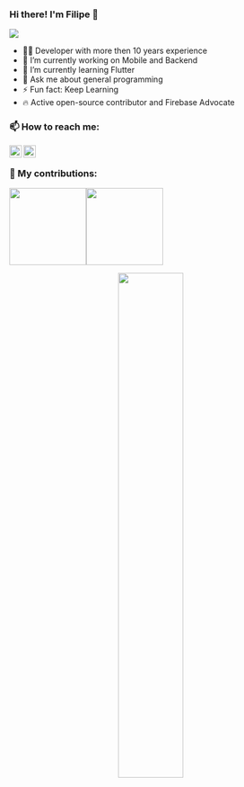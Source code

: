 ### Hi there! I'm Filipe 👋

![](https://komarev.com/ghpvc/?username=ksdrof500&color=blue&style=flat)

- 👨‍💻 Developer with more then 10 years experience
- 🔭 I’m currently working on Mobile and Backend
- 🌱 I’m currently learning Flutter
- 💬 Ask me about general programming
- ⚡  Fun fact: Keep Learning
- 🔥 Active open-source contributor and Firebase Advocate 


### 📫 How to reach me:

<a href="https://github.com/ksdrof500">
  <img align="left" alt="Filipe Nunes's Github" width="22px" src="https://raw.githubusercontent.com/peterthehan/peterthehan/master/assets/github.svg" />
</a>
<a href="https://www.linkedin.com/in/filipe-nunes-185a1278/">
  <img align="left" alt="Filipe Nunes's LinkedIN" width="22px" src="https://raw.githubusercontent.com/peterthehan/peterthehan/master/assets/linkedin.svg" />
</a>

<br/> 


### 🦾 My contributions:

<img height="137px" src="https://github-readme-stats.vercel.app/api?username=ksdrof500&hide_title=true&hide_border=true&show_icons=true&include_all_commits=true&count_private=true&line_height=21&text_color=000&icon_color=000&bg_color=0,ea6161,ffc64d,fffc4d,52fa5a&theme=graywhite" /><!-- wi*quL3fcV --><img height="137px" src="https://github-readme-stats.vercel.app/api/top-langs/?username=ksdrof500&hide=html&hide_title=true&hide_border=true&layout=compact&langs_count=6&exclude_repo=comp426,Redventures-Movie-Quotes&text_color=000&icon_color=fff&bg_color=0,52fa5a,4dfcff,c64dff&theme=graywhite" />

<p align="center">
  <a href="https://github.com/ksdrof500"><span>
    <img width="48%" src="https://github-readme-streak-stats.herokuapp.com/?user=ksdrof500&theme=radical" />
    </span></a>
</p>
